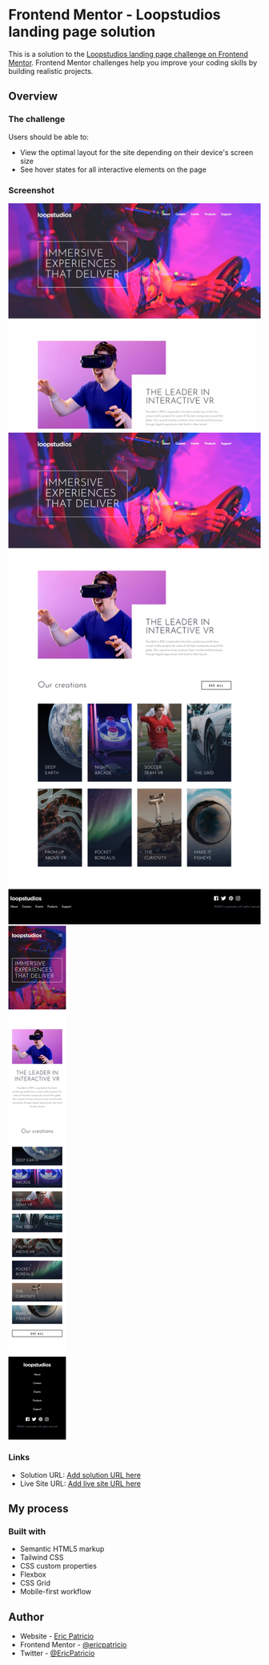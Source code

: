 # Frontend Mentor - Loopstudios landing page solution

This is a solution to the [Loopstudios landing page challenge on Frontend Mentor](https://www.frontendmentor.io/challenges/loopstudios-landing-page-N88J5Onjw). Frontend Mentor challenges help you improve your coding skills by building realistic projects.

## Overview

### The challenge

Users should be able to:

- View the optimal layout for the site depending on their device's screen size
- See hover states for all interactive elements on the page

### Screenshot

![Desktop Screenshot](images/screenshots/desktop01.jpg)
![Desktop Screenshot](images/screenshots/desktop.jpg)
![Mobile Screenshot](images/screenshots/mobile.jpg)

### Links

- Solution URL: [Add solution URL here](https://your-solution-url.com)
- Live Site URL: [Add live site URL here](https://your-live-site-url.com)

## My process

### Built with

- Semantic HTML5 markup
- Tailwind CSS
- CSS custom properties
- Flexbox
- CSS Grid
- Mobile-first workflow

## Author

- Website - [Eric Patricio](https://ericpatricioportfolio.tech/)
- Frontend Mentor - [@ericpatricio](https://www.frontendmentor.io/profile/ericpatricio)
- Twitter - [@EricPatricio](https://twitter.com/EricPatricio)
